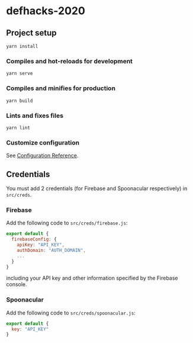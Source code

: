 # defhacks-2020

## Project setup
```
yarn install
```

### Compiles and hot-reloads for development
```
yarn serve
```

### Compiles and minifies for production
```
yarn build
```

### Lints and fixes files
```
yarn lint
```

### Customize configuration
See [Configuration Reference](https://cli.vuejs.org/config/).

## Credentials
You must add 2 credentials (for Firebase and Spoonacular respectively) in `src/creds`.

### Firebase
Add the following code to `src/creds/firebase.js`:
```js
export default {
  firebaseConfig: {
    apiKey: "API_KEY",
    authDomain: "AUTH_DOMAIN",
    ...
  }
}
```
including your API key and other information specified by the Firebase console.

### Spoonacular
Add the following code to `src/creds/spoonacular.js`:
```js
export default {
  key: "API_KEY"
}
```
